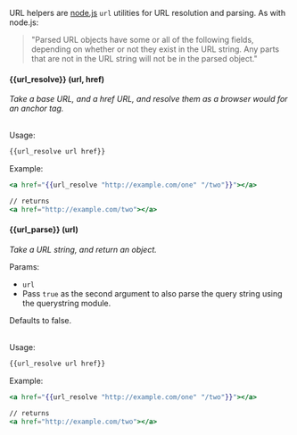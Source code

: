 URL helpers are [node.js](http://nodejs.org/api/url.html) `url` utilities for URL resolution and parsing. As with node.js: 

> "Parsed URL objects have some or all of the following fields, depending on whether or not they exist in the URL string. Any parts that are not in the URL string will not be in the parsed object."

#### {{url_resolve}} (url, href)
_Take a base URL, and a href URL, and resolve them as a browser would for an anchor tag._

<br>Usage:
``` html
{{url_resolve url href}}
```
Example:
``` handlebars
<a href="{{url_resolve "http://example.com/one" "/two"}}"></a> 

// returns
<a href="http://example.com/two"></a> 
```


#### {{url_parse}} (url)
_Take a URL string, and return an object._

Params: 
* `url`
* Pass `true` as the second argument to also parse the query string using the querystring module. 

Defaults to false.

<br>Usage:
``` html
{{url_resolve url href}}
```
Example:
``` handlebars
<a href="{{url_resolve "http://example.com/one" "/two"}}"></a> 

// returns
<a href="http://example.com/two"></a> 
```